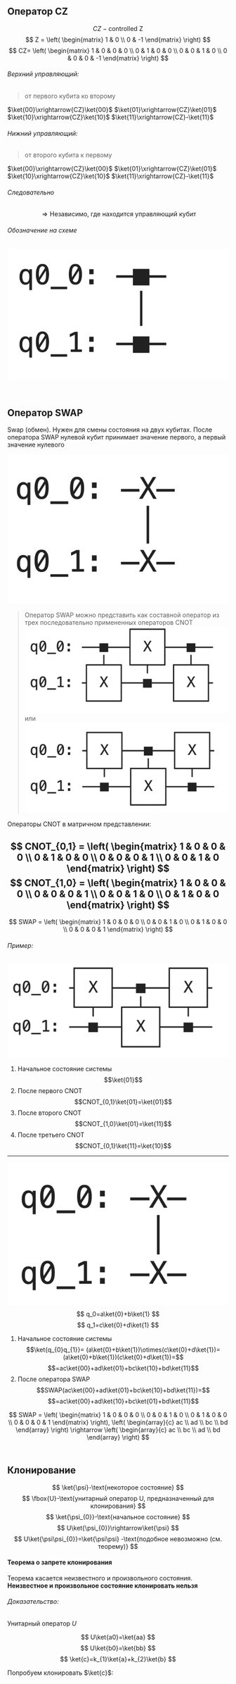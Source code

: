 
## Оператор CZ
$$
CZ - \text{controlled Z}
$$
$$
Z = 
\left(
\begin{matrix}
1 & 0  \\ 
0 & -1
\end{matrix}
\right)
$$
$$
CZ=
\left(
\begin{matrix}
1 & 0 & 0 & 0  \\ 
0 & 1 & 0 & 0  \\ 
0 & 0 & 1 & 0  \\ 
0 & 0 & 0 & -1 
\end{matrix}
\right)
$$

###### Верхний управляющий:
> от первого кубита ко второму

$\ket{00}\xrightarrow{CZ}\ket{00}$
$\ket{01}\xrightarrow{CZ}\ket{01}$
$\ket{10}\xrightarrow{CZ}\ket{10}$
$\ket{11}\xrightarrow{CZ}-\ket{11}$


###### Нижний управляющий:
> от второго кубита к первому

$\ket{00}\xrightarrow{CZ}\ket{00}$
$\ket{01}\xrightarrow{CZ}\ket{01}$
$\ket{10}\xrightarrow{CZ}\ket{10}$
$\ket{11}\xrightarrow{CZ}-\ket{11}$


###### Следовательно
$$
\Rightarrow \text{Независимо, где находится управляющий кубит}
$$

###### Обозначение на схеме
![330](../_%20Assets/Pasted%20image%2020231224200245.png)

<br>

## Оператор SWAP

Swap (обмен). Нужен для смены состояния на двух кубитах. После оператора SWAP нулевой кубит принимает значение первого, а первый значение нулевого 

![250](../_%20Assets/Pasted%20image%2020231224200609.png)

> Оператор SWAP можно представить как составной оператор из трех последовательно примененных операторов CNOT
> ![300](../_%20Assets/Pasted%20image%2020231224200952.png)
> или
> ![300](../_%20Assets/Pasted%20image%2020231224201037.png)

Операторы CNOT в матричном представлении:

$$
CNOT_{0,1} = 
\left(
\begin{matrix}
1 & 0 & 0 & 0  \\ 
0 & 1 & 0 & 0  \\ 
0 & 0 & 0 & 1  \\ 
0 & 0 & 1 & 0 
\end{matrix}
\right)
$$
$$
CNOT_{1,0} = 
\left(
\begin{matrix}
1 & 0 & 0 & 0  \\ 
0 & 0 & 0 & 1  \\ 
0 & 0 & 1 & 0  \\ 
0 & 1 & 0 & 0 
\end{matrix}
\right)
$$
---
$$
SWAP = 
\left(
\begin{matrix}
1 & 0 & 0 & 0  \\ 
0 & 0 & 1 & 0  \\ 
0 & 1 & 0 & 0  \\ 
0 & 0 & 0 & 1 
\end{matrix}
\right)
$$

###### Пример:
![300](../_%20Assets/Pasted%20image%2020231224202329.png)
1. Начальное состояние системы
$$\ket{01}$$
2. После первого CNOT
$$CNOT_{0,1}\ket{01}=\ket{01}$$
3. После второго CNOT
$$CNOT_{1,0}\ket{01}=\ket{11}$$
4. После третьего CNOT
$$CNOT_{0,1}\ket{11}=\ket{10}$$
---
![230](../_%20Assets/Pasted%20image%2020231224203459.png)
$$
q_0=a\ket{0}+b\ket{1}
$$
$$
q_1=c\ket{0}+d\ket{1}
$$
1. Начальное состояние системы
$$\ket{q_{0}q_{1}}=
(a\ket{0}+b\ket{1})\otimes(c\ket{0}+d\ket{1})=(a\ket{0}+b\ket{1})(c\ket{0}+d\ket{1})=$$
$$=ac\ket{00}+ad\ket{01}+bc\ket{10}+bd\ket{11}$$
2. После оператора SWAP
$$SWAP(ac\ket{00}+ad\ket{01}+bc\ket{10}+bd\ket{11})=$$
$$=ac\ket{00}+ad\ket{10}+bc\ket{01}+bd\ket{11}$$

$$
SWAP = 
\left(
\begin{matrix}
1 & 0 & 0 & 0  \\ 
0 & 0 & 1 & 0  \\ 
0 & 1 & 0 & 0  \\ 
0 & 0 & 0 & 1 
\end{matrix}
\right),
\left(
\begin{array}{c}
ac \\
ad \\
bc \\
bd
\end{array}
\right) 
\rightarrow
\left(
\begin{array}{c}
ac \\
bc \\
ad \\
bd
\end{array}
\right) 
$$
<br>

## Клонирование
$$
\ket{\psi}-\text{некоторое состояние}
$$
$$
\fbox{U}-\text{унитарный оператор U, предназначенный для клонирования}
$$
$$
\ket{\psi_{0}}-\text{начальное состояние}
$$
$$
U\ket{\psi_{0}}\rightarrow\ket{\psi}
$$
$$
U\ket{\psi\psi_{0}}=\ket{\psi\psi} -\text{подобное невозможно (см. теорему)}
$$

#### Теорема о запрете клонирования

Теорема касается неизвестного и произвольного состояния. **Неизвестное и произвольное состояние клонировать нельзя**

###### Доказательство:
Унитарный оператор $U$

$$
U\ket{a0}=\ket{aa}
$$
$$
U\ket{b0}=\ket{bb}
$$
$$
\ket{c}=k_{1}\ket{a}+k_{2}\ket{b}
$$

Попробуем клонировать $\ket{c}$:


